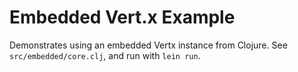 # Embedded Vert.x Example

Demonstrates using an embedded Vertx instance from Clojure. See
`src/embedded/core.clj`, and run with `lein run`.
